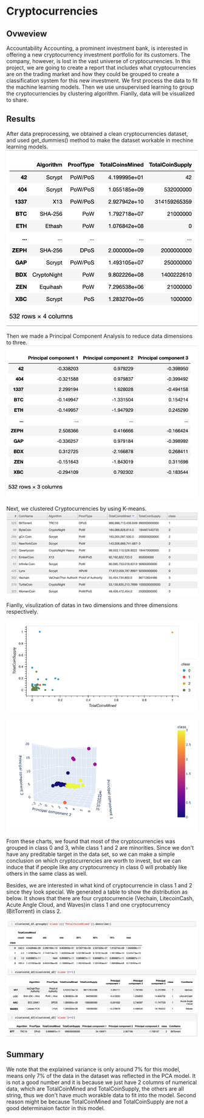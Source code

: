 # Cryptocurrencies

## Ovweview
Accountability Accounting, a prominent investment bank, is interested in offering a new cryptocurrency investment portfolio for its customers. The company, however, is lost in the vast universe of cryptocurrencies. In this project, we are going to create a report that includes what cryptocurrencies are on the trading market and how they could be grouped to create a classification system for this new investment. We first process the data to fit the machine learning models. Then we use unsupervised learning to group the cryptocurrencies by clustering algorithm. Fianlly, data will be visualized to share.

## Results
 After data preprocessing, we obtained a clean cryptocurrencies dataset, and used get_dummies() method to make the dataset workable in mechine learning models. 
 ![](resources/images/clean_df.png)

 Then we made a Principal Component Analysis to reduce data dimensions to three.
 ![](resources/images/pca.png)

Next, we clustered Cryptocurrencies by using K-means.
 ![](resources/images/table.png)


 Fianlly, visulization of datas in two dimensions and three dimensions respectively.

  ![](resources/images/visual.png)

  ![](resources/images/3d.png)

From these charts, we found that most of the cryptocurrencies was grouped in class 0 and 3, while class 1 and 2 are minorities. Since we don't have any preditable target in the data set, so we can make a simple conclusion on which cryptocurrencies are worth to invest, but we can induce that if people like any cryptocurrency in class 0 will probably like others in the same class as well. 

Besides, we are interested in what kind of cryptocurrencie in class 1 and 2 since they look special. We generated a table to show the distribution as below. It shows that there are four cryptocurrencie (Vechain, LitecoinCash, Acute Angle Cloud, and Waves)in class 1 and one cryptocurrency (BitTorrent) in class 2. 

 ![](resources/images/summary.png)

## Summary
We note that the explained variance is only around 7% for this model, means only 7% of the data in the dataset was reflected in the PCA model. It is not a good number and it is because we just have 2 columns of numerical data, which are TotalCoinMined and TotalCoinSupply, the others are all string, thus we don't have much worakble data to fit into the model. Second reason might be because TotalCoinMined and TotalCoinSupply are not a good determinaion factor in this model. 
